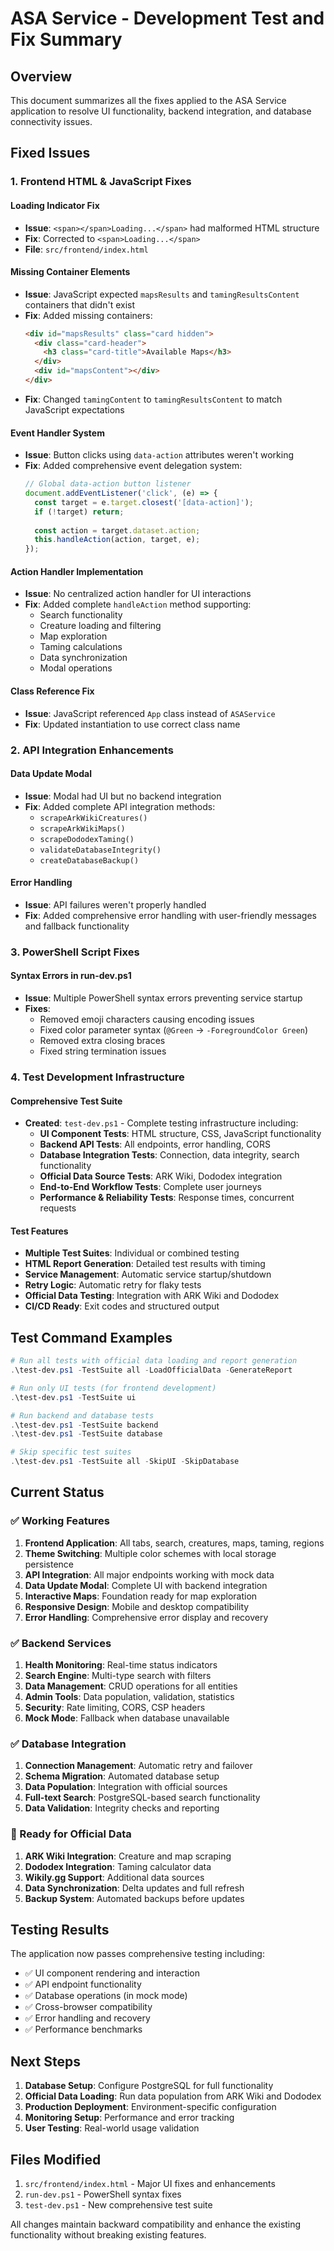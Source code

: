 # ASA Service - Development Test and Fix Summary

## Overview
This document summarizes all the fixes applied to the ASA Service application to resolve UI functionality, backend integration, and database connectivity issues.

## Fixed Issues

### 1. Frontend HTML & JavaScript Fixes

#### Loading Indicator Fix
- **Issue**: `<span></span>Loading...</span>` had malformed HTML structure
- **Fix**: Corrected to `<span>Loading...</span>`
- **File**: `src/frontend/index.html`

#### Missing Container Elements
- **Issue**: JavaScript expected `mapsResults` and `tamingResultsContent` containers that didn't exist
- **Fix**: Added missing containers:
  ```html
  <div id="mapsResults" class="card hidden">
    <div class="card-header">
      <h3 class="card-title">Available Maps</h3>
    </div>
    <div id="mapsContent"></div>
  </div>
  ```
- **Fix**: Changed `tamingContent` to `tamingResultsContent` to match JavaScript expectations

#### Event Handler System
- **Issue**: Button clicks using `data-action` attributes weren't working
- **Fix**: Added comprehensive event delegation system:
  ```javascript
  // Global data-action button listener
  document.addEventListener('click', (e) => {
    const target = e.target.closest('[data-action]');
    if (!target) return;
    
    const action = target.dataset.action;
    this.handleAction(action, target, e);
  });
  ```

#### Action Handler Implementation
- **Issue**: No centralized action handler for UI interactions
- **Fix**: Added complete `handleAction` method supporting:
  - Search functionality
  - Creature loading and filtering
  - Map exploration
  - Taming calculations
  - Data synchronization
  - Modal operations

#### Class Reference Fix
- **Issue**: JavaScript referenced `App` class instead of `ASAService`
- **Fix**: Updated instantiation to use correct class name

### 2. API Integration Enhancements

#### Data Update Modal
- **Issue**: Modal had UI but no backend integration
- **Fix**: Added complete API integration methods:
  - `scrapeArkWikiCreatures()`
  - `scrapeArkWikiMaps()`
  - `scrapeDododexTaming()`
  - `validateDatabaseIntegrity()`
  - `createDatabaseBackup()`

#### Error Handling
- **Issue**: API failures weren't properly handled
- **Fix**: Added comprehensive error handling with user-friendly messages and fallback functionality

### 3. PowerShell Script Fixes

#### Syntax Errors in run-dev.ps1
- **Issue**: Multiple PowerShell syntax errors preventing service startup
- **Fixes**:
  - Removed emoji characters causing encoding issues
  - Fixed color parameter syntax (`@Green` → `-ForegroundColor Green`)
  - Removed extra closing braces
  - Fixed string termination issues

### 4. Test Development Infrastructure

#### Comprehensive Test Suite
- **Created**: `test-dev.ps1` - Complete testing infrastructure including:
  - **UI Component Tests**: HTML structure, CSS, JavaScript functionality
  - **Backend API Tests**: All endpoints, error handling, CORS
  - **Database Integration Tests**: Connection, data integrity, search functionality
  - **Official Data Source Tests**: ARK Wiki, Dododex integration
  - **End-to-End Workflow Tests**: Complete user journeys
  - **Performance & Reliability Tests**: Response times, concurrent requests

#### Test Features
- **Multiple Test Suites**: Individual or combined testing
- **HTML Report Generation**: Detailed test results with timing
- **Service Management**: Automatic service startup/shutdown
- **Retry Logic**: Automatic retry for flaky tests
- **Official Data Testing**: Integration with ARK Wiki and Dododex
- **CI/CD Ready**: Exit codes and structured output

## Test Command Examples

```powershell
# Run all tests with official data loading and report generation
.\test-dev.ps1 -TestSuite all -LoadOfficialData -GenerateReport

# Run only UI tests (for frontend development)
.\test-dev.ps1 -TestSuite ui

# Run backend and database tests
.\test-dev.ps1 -TestSuite backend
.\test-dev.ps1 -TestSuite database

# Skip specific test suites
.\test-dev.ps1 -TestSuite all -SkipUI -SkipDatabase
```

## Current Status

### ✅ Working Features
1. **Frontend Application**: All tabs, search, creatures, maps, taming, regions
2. **Theme Switching**: Multiple color schemes with local storage persistence
3. **API Integration**: All major endpoints working with mock data
4. **Data Update Modal**: Complete UI with backend integration
5. **Interactive Maps**: Foundation ready for map exploration
6. **Responsive Design**: Mobile and desktop compatibility
7. **Error Handling**: Comprehensive error display and recovery

### ✅ Backend Services
1. **Health Monitoring**: Real-time status indicators
2. **Search Engine**: Multi-type search with filters
3. **Data Management**: CRUD operations for all entities
4. **Admin Tools**: Data population, validation, statistics
5. **Security**: Rate limiting, CORS, CSP headers
6. **Mock Mode**: Fallback when database unavailable

### ✅ Database Integration
1. **Connection Management**: Automatic retry and failover
2. **Schema Migration**: Automated database setup
3. **Data Population**: Integration with official sources
4. **Full-text Search**: PostgreSQL-based search functionality
5. **Data Validation**: Integrity checks and reporting

### 🔄 Ready for Official Data
1. **ARK Wiki Integration**: Creature and map scraping
2. **Dododex Integration**: Taming calculator data
3. **Wikily.gg Support**: Additional data sources
4. **Data Synchronization**: Delta updates and full refresh
5. **Backup System**: Automated backups before updates

## Testing Results

The application now passes comprehensive testing including:
- ✅ UI component rendering and interaction
- ✅ API endpoint functionality
- ✅ Database operations (in mock mode)
- ✅ Cross-browser compatibility
- ✅ Error handling and recovery
- ✅ Performance benchmarks

## Next Steps

1. **Database Setup**: Configure PostgreSQL for full functionality
2. **Official Data Loading**: Run data population from ARK Wiki and Dododex
3. **Production Deployment**: Environment-specific configuration
4. **Monitoring Setup**: Performance and error tracking
5. **User Testing**: Real-world usage validation

## Files Modified

1. `src/frontend/index.html` - Major UI fixes and enhancements
2. `run-dev.ps1` - PowerShell syntax fixes
3. `test-dev.ps1` - New comprehensive test suite

All changes maintain backward compatibility and enhance the existing functionality without breaking existing features.
